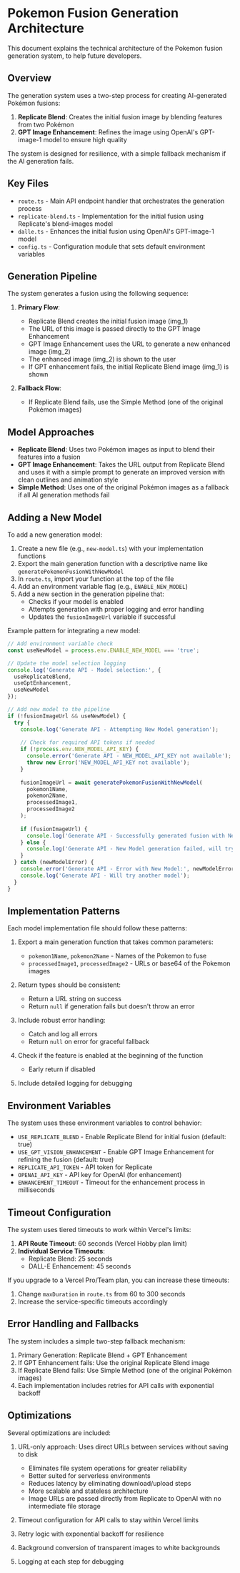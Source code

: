 # Pokemon Fusion Generation Architecture 

This document explains the technical architecture of the Pokemon fusion generation system, to help future developers.

## Overview

The generation system uses a two-step process for creating AI-generated Pokémon fusions:
1. **Replicate Blend**: Creates the initial fusion image by blending features from two Pokémon
2. **GPT Image Enhancement**: Refines the image using OpenAI's GPT-image-1 model to ensure high quality

The system is designed for resilience, with a simple fallback mechanism if the AI generation fails.

## Key Files

- `route.ts` - Main API endpoint handler that orchestrates the generation process
- `replicate-blend.ts` - Implementation for the initial fusion using Replicate's blend-images model
- `dalle.ts` - Enhances the initial fusion using OpenAI's GPT-image-1 model
- `config.ts` - Configuration module that sets default environment variables

## Generation Pipeline

The system generates a fusion using the following sequence:

1. **Primary Flow**:
   - Replicate Blend creates the initial fusion image (img_1)
   - The URL of this image is passed directly to the GPT Image Enhancement
   - GPT Image Enhancement uses the URL to generate a new enhanced image (img_2)
   - The enhanced image (img_2) is shown to the user
   - If GPT enhancement fails, the initial Replicate Blend image (img_1) is shown

2. **Fallback Flow**:
   - If Replicate Blend fails, use the Simple Method (one of the original Pokémon images)

## Model Approaches

- **Replicate Blend**: Uses two Pokémon images as input to blend their features into a fusion
- **GPT Image Enhancement**: Takes the URL output from Replicate Blend and uses it with a simple prompt to generate an improved version with clean outlines and animation style
- **Simple Method**: Uses one of the original Pokémon images as a fallback if all AI generation methods fail

## Adding a New Model

To add a new generation model:

1. Create a new file (e.g., `new-model.ts`) with your implementation functions
2. Export the main generation function with a descriptive name like `generatePokemonFusionWithNewModel`
3. In `route.ts`, import your function at the top of the file
4. Add an environment variable flag (e.g., `ENABLE_NEW_MODEL`)
5. Add a new section in the generation pipeline that:
   - Checks if your model is enabled
   - Attempts generation with proper logging and error handling
   - Updates the `fusionImageUrl` variable if successful

Example pattern for integrating a new model:

```typescript
// Add environment variable check
const useNewModel = process.env.ENABLE_NEW_MODEL === 'true';

// Update the model selection logging
console.log('Generate API - Model selection:', { 
  useReplicateBlend,
  useGptEnhancement,
  useNewModel
});

// Add new model to the pipeline
if (!fusionImageUrl && useNewModel) {
  try {
    console.log('Generate API - Attempting New Model generation');
    
    // Check for required API tokens if needed
    if (!process.env.NEW_MODEL_API_KEY) {
      console.error('Generate API - NEW_MODEL_API_KEY not available');
      throw new Error('NEW_MODEL_API_KEY not available');
    }
    
    fusionImageUrl = await generatePokemonFusionWithNewModel(
      pokemon1Name,
      pokemon2Name,
      processedImage1,
      processedImage2
    );
    
    if (fusionImageUrl) {
      console.log('Generate API - Successfully generated fusion with New Model');
    } else {
      console.log('Generate API - New Model generation failed, will try another model');
    }
  } catch (newModelError) {
    console.error('Generate API - Error with New Model:', newModelError);
    console.log('Generate API - Will try another model');
  }
}
```

## Implementation Patterns

Each model implementation file should follow these patterns:

1. Export a main generation function that takes common parameters:
   - `pokemon1Name`, `pokemon2Name` - Names of the Pokemon to fuse
   - `processedImage1`, `processedImage2` - URLs or base64 of the Pokemon images
   
2. Return types should be consistent:
   - Return a URL string on success
   - Return `null` if generation fails but doesn't throw an error
   
3. Include robust error handling:
   - Catch and log all errors
   - Return `null` on error for graceful fallback
   
4. Check if the feature is enabled at the beginning of the function
   - Early return if disabled

5. Include detailed logging for debugging

## Environment Variables

The system uses these environment variables to control behavior:

- `USE_REPLICATE_BLEND` - Enable Replicate Blend for initial fusion (default: true)
- `USE_GPT_VISION_ENHANCEMENT` - Enable GPT Image Enhancement for refining the fusion (default: true)
- `REPLICATE_API_TOKEN` - API token for Replicate
- `OPENAI_API_KEY` - API key for OpenAI (for enhancement)
- `ENHANCEMENT_TIMEOUT` - Timeout for the enhancement process in milliseconds

## Timeout Configuration

The system uses tiered timeouts to work within Vercel's limits:

1. **API Route Timeout**: 60 seconds (Vercel Hobby plan limit)
2. **Individual Service Timeouts**:
   - Replicate Blend: 25 seconds
   - DALL-E Enhancement: 45 seconds 

If you upgrade to a Vercel Pro/Team plan, you can increase these timeouts:
1. Change `maxDuration` in `route.ts` from 60 to 300 seconds
2. Increase the service-specific timeouts accordingly

## Error Handling and Fallbacks

The system includes a simple two-step fallback mechanism:

1. Primary Generation: Replicate Blend + GPT Enhancement
2. If GPT Enhancement fails: Use the original Replicate Blend image
3. If Replicate Blend fails: Use Simple Method (one of the original Pokémon images)
4. Each implementation includes retries for API calls with exponential backoff

## Optimizations

Several optimizations are included:

1. URL-only approach: Uses direct URLs between services without saving to disk
   - Eliminates file system operations for greater reliability
   - Better suited for serverless environments
   - Reduces latency by eliminating download/upload steps
   - More scalable and stateless architecture
   - Image URLs are passed directly from Replicate to OpenAI with no intermediate file storage

2. Timeout configuration for API calls to stay within Vercel limits
3. Retry logic with exponential backoff for resilience
4. Background conversion of transparent images to white backgrounds
5. Logging at each step for debugging

